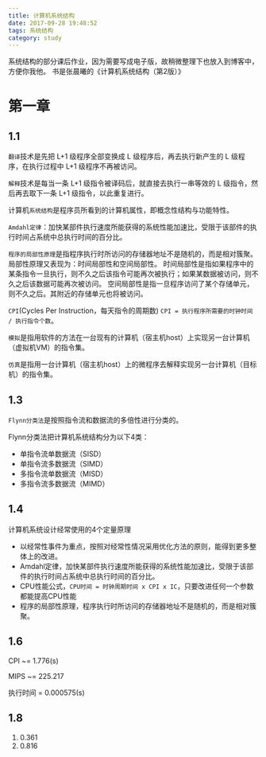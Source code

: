 ```yaml
---
title: 计算机系统结构
date: 2017-09-28 19:48:52
tags: 系统结构
category: study
---
```


系统结构的部分课后作业，因为需要写成电子版，故稍微整理下也放入到博客中，方便你我他。
书是张晨曦的《计算机系统结构（第2版）》

<!-- more -->

# 第一章

## 1.1

`翻译`技术是先把 L+1 级程序全部变换成 L 级程序后，再去执行新产生的 L 级程序，在执行过程中 L+1 级程序不再被访问。

`解释`技术是每当一条 L+1 级指令被译码后，就直接去执行一串等效的 L 级指令，然后再去取下一条 L+1 级指令，以此重复进行。

计算机`系统结构`是程序员所看到的计算机属性，即概念性结构与功能特性。

`Amdahl定律`：加快某部件执行速度所能获得的系统性能加速比，受限于该部件的执行时间占系统中总执行时间的百分比。

`程序的局部性原理`是指程序执行时所访问的存储器地址不是随机的，而是相对簇聚。局部性原理又表现为：时间局部性和空间局部性。
时间局部性是指如果程序中的某条指令一旦执行，则不久之后该指令可能再次被执行；如果某数据被访问，则不久之后该数据可能再次被访问。
空间局部性是指一旦程序访问了某个存储单元，则不久之后。其附近的存储单元也将被访问。

`CPI`(Cycles Per Instruction，每天指令的周期数) `CPI = 执行程序所需要的时钟时间 / 执行指令个数`。

`模拟`是指用软件的方法在一台现有的计算机（宿主机host）上实现另一台计算机（虚拟机VM）的指令集。

`仿真`是指用一台计算机（宿主机host）上的微程序去解释实现另一台计算机（目标机）的指令集。

## 1.3

`Flynn分类法`是按照指令流和数据流的多倍性进行分类的。

Flynn分类法把计算机系统结构分为以下4类：

* 单指令流单数据流（SISD）
* 单指令流多数据流（SIMD）
* 多指令流单数据流（MISD）
* 多指令流多数据流（MIMD）

## 1.4

计算机系统设计经常使用的4个定量原理

* 以经常性事件为重点，按照对经常性情况采用优化方法的原则，能得到更多整体上的改进。
* Amdahl定律，加快某部件执行速度所能获得的系统性能加速比，受限于该部件的执行时间占系统中总执行时间的百分比。
* CPU性能公式，`CPU时间 = 时钟周期时间 x CPI x IC`，只要改进任何一个参数都能提高CPU性能
* 程序的局部性原理，程序执行时所访问的存储器地址不是随机的，而是相对簇聚。

## 1.6

CPI ~= 1.776(s)

MIPS ~= 225.217

执行时间 = 0.000575(s)

## 1.8

1. 0.361
1. 0.816
